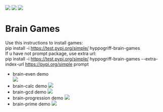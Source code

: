 <a href="https://codeclimate.com/github/Hyppogriff/python-project-lvl1/maintainability"><img src="https://api.codeclimate.com/v1/badges/419a6e90f3bd4e1769aa/maintainability" /></a>
<a href="https://codeclimate.com/github/Hyppogriff/python-project-lvl1/test_coverage"><img src="https://api.codeclimate.com/v1/badges/419a6e90f3bd4e1769aa/test_coverage" /></a>
<a href="https://travis-ci.org/Hyppogriff/python-project-lvl1"><img src="https://travis-ci.org/Hyppogriff/python-project-lvl1.svg?branch=master"></a>
# Brain Games
Use this instructions to install games:  
pip install -i https://test.pypi.org/simple/ hyppogriff-brain-games  
If u have not prompt package, use extra url:  
pip install -i https://test.pypi.org/simple/ hyppogriff-brain-games --extra-index-url https://pypi.org/simple prompt
* brain-even demo  
<a href="https://asciinema.org/a/sjHo1xIpWSYm6jpe2yIjVg6gA" target="_blank"><img src="https://asciinema.org/a/sjHo1xIpWSYm6jpe2yIjVg6gA.svg" /></a>
* brain-calc demo
<a href="https://asciinema.org/a/360782" target="_blank"><img src="https://asciinema.org/a/360782.svg" /></a>
* brain-gcd demo
<a href="https://asciinema.org/a/360797" target="_blank"><img src="https://asciinema.org/a/360797.svg" /></a>
* brain-progression demo
<a href="https://asciinema.org/a/360992" target="_blank"><img src="https://asciinema.org/a/360992.svg" /></a>
* brain-prime demo
<a href="https://asciinema.org/a/361184" target="_blank"><img src="https://asciinema.org/a/361184.svg" /></a>
